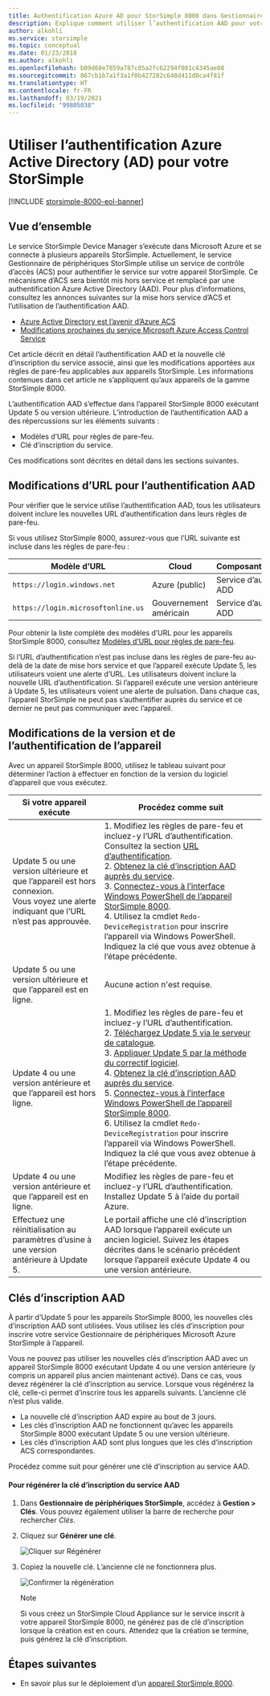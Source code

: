 ```yaml
---
title: Authentification Azure AD pour StorSimple 8000 dans Gestionnaire de périphériques
description: Explique comment utiliser l’authentification AAD pour votre service, générer la nouvelle clé d’inscription et effectuer l’inscription manuelle des appareils.
author: alkohli
ms.service: storsimple
ms.topic: conceptual
ms.date: 01/23/2018
ms.author: alkohli
ms.openlocfilehash: b09d68e7859a787c05a2fc62294f081c4345ae08
ms.sourcegitcommit: 867cb1b7a1f3a1f0b427282c648d411d0ca4f81f
ms.translationtype: HT
ms.contentlocale: fr-FR
ms.lasthandoff: 03/19/2021
ms.locfileid: "99805038"
---
```

# <a name="use-azure-active-directory-ad-authentication-for-your-storsimple"></a>Utiliser l’authentification Azure Active Directory (AD) pour votre StorSimple

[!INCLUDE [storsimple-8000-eol-banner](../../includes/storsimple-8000-eol-banner.md)]

## <a name="overview"></a>Vue d’ensemble

Le service StorSimple Device Manager s’exécute dans Microsoft Azure et se connecte à plusieurs appareils StorSimple. Actuellement, le service Gestionnaire de périphériques StorSimple utilise un service de contrôle d’accès (ACS) pour authentifier le service sur votre appareil StorSimple. Ce mécanisme d’ACS sera bientôt mis hors service et remplacé par une authentification Azure Active Directory (AAD). Pour plus d’informations, consultez les annonces suivantes sur la mise hors service d’ACS et l’utilisation de l’authentification AAD.

- [Azure Active Directory est l’avenir d’Azure ACS](https://cloudblogs.microsoft.com/enterprisemobility/2015/02/12/the-future-of-azure-acs-is-azure-active-directory/)
- [Modifications prochaines du service Microsoft Azure Access Control Service](https://azure.microsoft.com/blog/acs-access-control-service-namespace-creation-restriction/)

Cet article décrit en détail l’authentification AAD et la nouvelle clé d’inscription du service associé, ainsi que les modifications apportées aux règles de pare-feu applicables aux appareils StorSimple. Les informations contenues dans cet article ne s’appliquent qu’aux appareils de la gamme StorSimple 8000.

L’authentification AAD s’effectue dans l’appareil StorSimple 8000 exécutant Update 5 ou version ultérieure. L’introduction de l’authentification AAD a des répercussions sur les éléments suivants :

- Modèles d’URL pour règles de pare-feu.
- Clé d’inscription du service.

Ces modifications sont décrites en détail dans les sections suivantes.

## <a name="url-changes-for-aad-authentication"></a>Modifications d’URL pour l’authentification AAD

Pour vérifier que le service utilise l’authentification AAD, tous les utilisateurs doivent inclure les nouvelles URL d’authentification dans leurs règles de pare-feu.

Si vous utilisez StorSimple 8000, assurez-vous que l’URL suivante est incluse dans les règles de pare-feu :

| Modèle d’URL                         | Cloud | Composant/Fonctionnalité         |
|------------------------------------|-------|----------------------------------|
| `https://login.windows.net`        | Azure (public) |Service d’authentification ADD      |
| `https://login.microsoftonline.us` | Gouvernement américain |Service d’authentification ADD      |

Pour obtenir la liste complète des modèles d’URL pour les appareils StorSimple 8000, consultez [Modèles d’URL pour règles de pare-feu](storsimple-8000-system-requirements.md#url-patterns-for-firewall-rules).

Si l’URL d’authentification n’est pas incluse dans les règles de pare-feu au-delà de la date de mise hors service et que l’appareil exécute Update 5, les utilisateurs voient une alerte d’URL. Les utilisateurs doivent inclure la nouvelle URL d’authentification. Si l’appareil exécute une version antérieure à Update 5, les utilisateurs voient une alerte de pulsation. Dans chaque cas, l’appareil StorSimple ne peut pas s’authentifier auprès du service et ce dernier ne peut pas communiquer avec l’appareil.

## <a name="device-version-and-authentication-changes"></a>Modifications de la version et de l’authentification de l’appareil

Avec un appareil StorSimple 8000, utilisez le tableau suivant pour déterminer l’action à effectuer en fonction de la version du logiciel d’appareil que vous exécutez.

| Si votre appareil exécute| Procédez comme suit                                    |
|--------------------------|------------------------|
| Update 5 ou une version ultérieure et que l’appareil est hors connexion. <br> Vous voyez une alerte indiquant que l’URL n’est pas approuvée.|1. Modifiez les règles de pare-feu et incluez-y l’URL d’authentification. Consultez la section [URL d’authentification](#url-changes-for-aad-authentication).<br>2. [Obtenez la clé d’inscription AAD auprès du service](#aad-based-registration-keys).<br>3. [Connectez-vous à l’interface Windows PowerShell de l’appareil StorSimple 8000](storsimple-8000-deployment-walkthrough-u2.md#use-putty-to-connect-to-the-device-serial-console).<br>4. Utilisez la cmdlet `Redo-DeviceRegistration` pour inscrire l’appareil via Windows PowerShell. Indiquez la clé que vous avez obtenue à l’étape précédente.|
| Update 5 ou une version ultérieure et que l’appareil est en ligne.| Aucune action n'est requise.                                       |
| Update 4 ou une version antérieure et que l’appareil est hors ligne. |1. Modifiez les règles de pare-feu et incluez-y l’URL d’authentification.<br>2. [Téléchargez Update 5 via le serveur de catalogue](storsimple-8000-install-update-5.md#download-updates-for-your-device).<br>3. [Appliquer Update 5 par la méthode du correctif logiciel](storsimple-8000-install-update-5.md#install-update-5-as-a-hotfix).<br>4. [Obtenez la clé d’inscription AAD auprès du service](#aad-based-registration-keys).<br>5. [Connectez-vous à l’interface Windows PowerShell de l’appareil StorSimple 8000](storsimple-8000-deployment-walkthrough-u2.md#use-putty-to-connect-to-the-device-serial-console). <br>6. Utilisez la cmdlet `Redo-DeviceRegistration` pour inscrire l’appareil via Windows PowerShell. Indiquez la clé que vous avez obtenue à l’étape précédente.|
| Update 4 ou une version antérieure et que l’appareil est en ligne. |Modifiez les règles de pare-feu et incluez-y l’URL d’authentification.<br> Installez Update 5 à l’aide du portail Azure.              |
| Effectuez une réinitialisation au paramètres d’usine à une version antérieure à Update 5.      |Le portail affiche une clé d’inscription AAD lorsque l’appareil exécute un ancien logiciel. Suivez les étapes décrites dans le scénario précédent lorsque l’appareil exécute Update 4 ou une version antérieure.              |

## <a name="aad-based-registration-keys"></a>Clés d’inscription AAD

À partir d’Update 5 pour les appareils StorSimple 8000, les nouvelles clés d’inscription AAD sont utilisées. Vous utilisez les clés d’inscription pour inscrire votre service Gestionnaire de périphériques Microsoft Azure StorSimple à l’appareil.

Vous ne pouvez pas utiliser les nouvelles clés d’inscription AAD avec un appareil StorSimple 8000 exécutant Update 4 ou une version antérieure (y compris un appareil plus ancien maintenant activé).
Dans ce cas, vous devez régénérer la clé d’inscription au service. Lorsque vous régénérez la clé, celle-ci permet d’inscrire tous les appareils suivants. L’ancienne clé n’est plus valide.

- La nouvelle clé d’inscription AAD expire au bout de 3 jours.
- Les clés d’inscription AAD ne fonctionnent qu’avec les appareils StorSimple 8000 exécutant Update 5 ou une version ultérieure.
- Les clés d’inscription AAD sont plus longues que les clés d’inscription ACS correspondantes.

Procédez comme suit pour générer une clé d’inscription au service AAD.

#### <a name="to-generate-the-aad-service-registration-key"></a>Pour régénérer la clé d’inscription du service AAD

1. Dans **Gestionnaire de périphériques StorSimple**, accédez à **Gestion &gt;** **Clés**. Vous pouvez également utiliser la barre de recherche pour rechercher _Clés_.
    
2. Cliquez sur **Générer une clé**.

    ![Cliquer sur Régénérer](./media/storsimple-8000-aad-registration-key/aad-click-generate-registration-key.png)

3. Copiez la nouvelle clé. L’ancienne clé ne fonctionnera plus.

    ![Confirmer la régénération](./media/storsimple-8000-aad-registration-key/aad-registration-key2.png)

    > [!NOTE] 
    > Si vous créez un StorSimple Cloud Appliance sur le service inscrit à votre appareil StorSimple 8000, ne générez pas de clé d’inscription lorsque la création est en cours. Attendez que la création se termine, puis générez la clé d’inscription.

## <a name="next-steps"></a>Étapes suivantes

* En savoir plus sur le déploiement d’un [appareil StorSimple 8000](storsimple-8000-deployment-walkthrough-u2.md).
